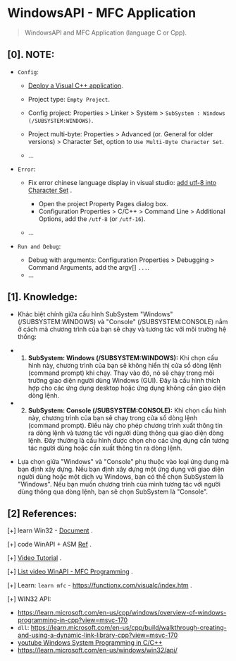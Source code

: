 # WindowsAPI - MFC Application

> WindowsAPI and MFC Application (language C or Cpp).

## [0]. NOTE:

- `Config`:
  - [Deploy a Visual C++ application](https://learn.microsoft.com/en-us/cpp/windows/walkthrough-deploying-a-visual-cpp-application-by-using-a-setup-project?view=msvc-170).
  - Project type: `Empty Project`.

  - Config project: Properties > Linker > System > `SubSystem : Windows (/SUBSYSTEM:WINDOWS)`.

  - Project multi-byte: Properties > Advanced (or. General for older versions) > Character Set, option to `Use Multi-Byte Character Set`.
  - ...

- `Error`:
  - Fix error chinese language display in visual studio: [add utf-8 into Character Set](https://learn.microsoft.com/en-us/cpp/build/reference/utf-8-set-source-and-executable-character-sets-to-utf-8?view=msvc-170#set-the-option-in-visual-studio-or-programmatically) .
    - Open the project Property Pages dialog box.
    - Configuration Properties > C/C++ > Command Line > Additional Options, add the `/utf-8` (or `/utf-16`).

  - ...
 
- `Run and Debug`:
  - Debug with arguments: Configuration Properties > Debugging > Command Arguments, add the argv[] `...`.
  - ...

## [1]. Knowledge:

- Khác biệt chính giữa cấu hình SubSystem "Windows" (/SUBSYSTEM:WINDOWS) và "Console" (/SUBSYSTEM:CONSOLE) nằm ở cách mà chương trình của bạn sẽ chạy và tương tác với môi trường hệ thống:

- 1. **SubSystem: Windows (/SUBSYSTEM:WINDOWS):** Khi chọn cấu hình này, chương trình của bạn sẽ không hiển thị cửa sổ dòng lệnh (command prompt) khi chạy. Thay vào đó, nó sẽ chạy trong môi trường giao diện người dùng Windows (GUI). Đây là cấu hình thích hợp cho các ứng dụng desktop hoặc ứng dụng không cần giao diện dòng lệnh.

- 2. **SubSystem: Console (/SUBSYSTEM:CONSOLE):** Khi chọn cấu hình này, chương trình của bạn sẽ chạy trong cửa sổ dòng lệnh (command prompt). Điều này cho phép chương trình xuất thông tin ra dòng lệnh và tương tác với người dùng thông qua giao diện dòng lệnh. Đây thường là cấu hình được chọn cho các ứng dụng cần tương tác người dùng hoặc cần xuất thông tin ra dòng lệnh.

- Lựa chọn giữa "Windows" và "Console" phụ thuộc vào loại ứng dụng mà bạn định xây dựng. Nếu bạn định xây dựng một ứng dụng với giao diện người dùng hoặc một dịch vụ Windows, bạn có thể chọn SubSystem là "Windows". Nếu bạn muốn chương trình của mình tương tác với người dùng thông qua dòng lệnh, bạn sẽ chọn SubSystem là "Console".

## [2] References:

[+] learn Win32 - [Document](http://www.winprog.org/tutorial/start.html) .

[+] code WinAPI + ASM [Ref](https://www.youtube.com/watch?v=pdgmlto7Uwc) .

[+] [Video Tutorial](https://www.youtube.com/watch?v=yvWYggka30A) .

[+] [List video WinAPI - MFC Programming](https://www.youtube.com/watch?v=60O6B2Di5RE&list=PLfszubEEhakf7mGTDjsImyp-YGU69_S5k&index=42) .

[+] Learn: `learn mfc` - https://functionx.com/visualc/index.htm .

[+] WIN32 API:
- https://learn.microsoft.com/en-us/cpp/windows/overview-of-windows-programming-in-cpp?view=msvc-170
- `dll`: https://learn.microsoft.com/en-us/cpp/build/walkthrough-creating-and-using-a-dynamic-link-library-cpp?view=msvc-170
- [youtube Windows System Programming in C/C++](https://www.youtube.com/watch?v=B999K9yztnI&list=PLDpFwQfbVxIw_rysNCHPeGmh6wIUnhjrt)
- https://learn.microsoft.com/en-us/windows/win32/api/






      

      
